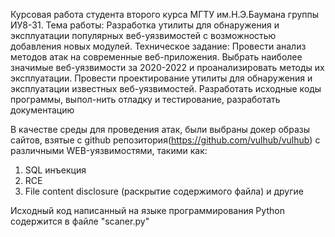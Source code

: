 Курсовая работа студента второго курса МГТУ им.Н.Э.Баумана группы ИУ8-31.
Тема работы: Разработка утилиты для обнаружения и эксплуатации популярных веб-уязвимостей с возможностью добавления новых модулей.
Техническое задание: Провести анализ методов атак на современные веб-приложения. Выбрать наиболее значимые веб-уязвимости за 2020-2022 и проанализировать методы их эксплуатации. Провести проектирование утилиты для обнаружения и эксплуатации известных веб-уязвимостей. Разработать исходные коды программы, выпол-нить отладку и тестирование, разработать документацию

В качестве среды для проведения атак, были выбраны докер образы сайтов, взятые с github репозитория(https://github.com/vulhub/vulhub) с различными WEB-уязвимостями, такими как:
  1) SQL инъекция
  2) RCE
  3) File content disclosure (раскрытие содержимого файла) и другие

Исходный код написанный на языке программирования Python содержится в файле "scaner.py"

